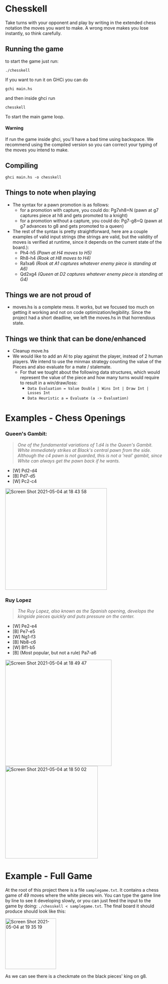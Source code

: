 # Chesskell
Take turns with your opponent and play by writing in the extended chess notation the moves you want to make.
A wrong move makes you lose instantly, so think carefully.

## Running the game
to start the game just run:

`./chesskell`

If you want to run it on GHCi you can do

`gchi main.hs`

and then inside ghci run

`chesskell`

To start the main game loop.

#### Warning
If run the game inside ghci, you'll have a bad time using backspace. We recommend using the compiled version so you can correct your typing of the moves you intend to make.

## Compiling
`ghci main.hs -o chesskell` 
## Things to note when playing
- The syntax for a pawn promotion is as follows:
  - for a promotion with capture, you could do: Pg7xh8=N  (pawn at g7 captures piece at h8 and gets promoted to a knight)
  - for a promotion without a capture, you could do: Pg7-g8=Q (pawn at g7 advances to g8 and gets promoted to a queen)
- The rest of the syntax is pretty straightforward, here are a couple examples of valid input strings (the strings are valid, but the validity of moves is verified at runtime, since it depends on the current state of the board.):
  - Ph4-h5 _(Pawn at H4 moves to H5)_
  - Rh8-h4 _(Rook at H8 moves to H4)_
  - Ra1xa6  _(Rook at A1 captures whatever enemy piece is standing at A6)_
  - Qd2xg4 _(Queen at D2 captures whatever enemy piece is standing at G4)_

## Things we are not proud of
- moves.hs is a complete mess. It works, but we focused too much on getting it working and not on code optimization/legibility. Since the project had a short deadline, we left the moves.hs in that horrendous state.

## Things we think that can be done/enhanced
- Cleanup move.hs
- We would like to add an AI to play against the player, instead of 2 human players. We intend to use the minmax strategy counting the value of the Pieces and also evaluate for a mate / stalemate.
  - For that we tought about the following data structures, which would represent the value of the piece and how many turns would require to result in a win/draw/loss:
    - `Data Evaluation = Value Double | Wins Int | Draw Int | Losses Int`
    - `Data Heuristic a = Evaluate (a -> Evaluation)`

# Examples - Chess Openings
### Queen's Gambit:
> _One of the fundamental variations of 1.d4 is the Queen's Gambit. White immediately strikes at Black's central pawn from the side. Although the c4 pawn is not guarded, this is not a 'real' gambit, since White can always get the pawn back if he wants._
- [W] Pd2-d4
- [B] Pd7-d5
- [W] Pc2-c4
<img width="324" alt="Screen Shot 2021-05-04 at 18 43 58" src="https://user-images.githubusercontent.com/24229855/117073886-f5cb0a00-ad08-11eb-81c8-afcafb403e7d.png">

### Ruy Lopez
> _The Ruy Lopez, also known as the Spanish opening, develops the kingside pieces quickly and puts pressure on the center._
- [W] Pe2-e4
- [B] Pe7-e5
- [W] Ng1-f3
- [B] Nb8-c6
- [W] Bf1-b5
- [B] (Most popular, but not a rule) Pa7-a6
<img width="339" alt="Screen Shot 2021-05-04 at 18 49 47" src="https://user-images.githubusercontent.com/24229855/117074367-96b9c500-ad09-11eb-83a4-f65a4017c4d5.png">

<img width="295" alt="Screen Shot 2021-05-04 at 18 50 02" src="https://user-images.githubusercontent.com/24229855/117074373-991c1f00-ad09-11eb-860b-fcf611ad4e69.png">

# Example - Full Game
At the root of this project there is a file `samplegame.txt`. It contains a chess game of 49 moves where the white pieces win. You can type the game line by line to see it developing slowly, or you can just feed the input to the game by doing:
`./chesskell < samplegame.txt`. The final board it should produce should look like this:

<img width="162" alt="Screen Shot 2021-05-04 at 19 35 19" src="https://user-images.githubusercontent.com/24229855/117078244-e602f400-ad0f-11eb-9af3-5903ae33cfb4.png">

As we can see there is a checkmate on the black pieces' king on g8.
